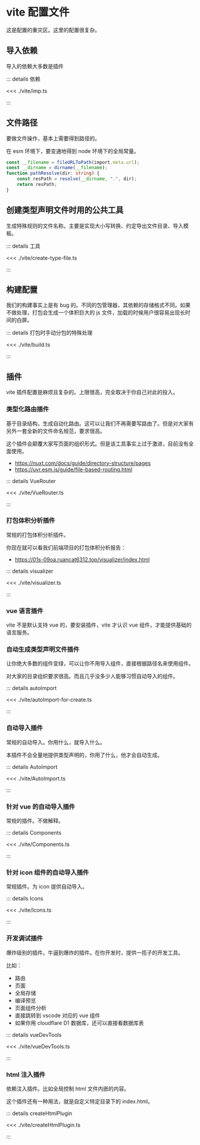 # vite 配置文件

这是配置的重灾区。这里的配置很复杂。

## 导入依赖

导入的依赖大多数是插件

::: details 依赖

<<< ./vite/imp.ts

:::

## 文件路径

要做文件操作，基本上需要得到路径的。

在 esm 环境下，要变通地得到 node 环境下的全局常量。

```ts
const __filename = fileURLToPath(import.meta.url);
const __dirname = dirname(__filename);
function pathResolve(dir: string) {
	const resPath = resolve(__dirname, ".", dir);
	return resPath;
}
```

## 创建类型声明文件时用的公共工具

生成特殊规则的文件名称。主要是实现大小写转换、约定导出文件目录、导入模板。

::: details 工具

<<< ./vite/create-type-file.ts

:::

## 构建配置

我们的构建事实上是有 bug 的。不同的包管理器，其依赖的存储格式不同。如果不做处理，打包会生成一个体积巨大的 js 文件，加载的时候用户很容易出现长时间的白屏。

::: details 打包时手动分包的特殊处理

<<< ./vite/build.ts

:::

## 插件

vite 插件配置是麻烦且复杂的。上限很高，完全取决于你自己对此的投入。

### 类型化路由插件

基于目录结构，生成自动化路由。这可以让我们不再需要写路由了。但是对大家有另外一套全新的文件命名规范，要求很高。

这个插件会颠覆大家写页面的组织形式。但是该工具事实上过于激进，目前没有全面使用。

- https://nuxt.com/docs/guide/directory-structure/pages
- https://uvr.esm.is/guide/file-based-routing.html

::: details VueRouter

<<< ./vite/VueRouter.ts

:::

### 打包体积分析插件

常规的打包体积分析插件。

你现在就可以看我们前端项目的打包体积分析报告：

- https://01s-09oa.ruancat6312.top/visualizer/index.html

::: details visualizer

<<< ./vite/visualizer.ts

:::

### vue 语言插件

vite 不是默认支持 vue 的，要安装插件，vite 才认识 vue 组件，才能提供基础的语言服务。

### 自动生成类型声明文件插件

让你绝大多数的组件变绿，可以让你不用导入组件，直接根据路径名来使用组件。

对大家的目录组织要求很高。而且几乎没多少人能够习惯自动导入的组件。

::: details autoImport

<<< ./vite/autoImport-for-create.ts

:::

### 自动导入插件

常规的自动导入。你用什么，就导入什么。

本插件不会全量地提供类型声明的，你用了什么，他才会自动生成。

::: details AutoImport

<<< ./vite/AutoImport.ts

:::

### 针对 vue 的自动导入插件

常规的插件。不做解释。

::: details Components

<<< ./vite/Components.ts

:::

### 针对 icon 组件的自动导入插件

常规插件。为 icon 提供自动导入。

::: details Icons

<<< ./vite/Icons.ts

:::

### 开发调试插件

爆炸级别的插件。牛逼到爆炸的插件。在你开发时，提供一揽子的开发工具。

比如：

- 路由
- 页面
- 全局存储
- 编译预览
- 页面组件分析
- 直接跳转到 vscode 对应的 vue 组件
- 如果你用 cloudflare D1 数据库，还可以直接看数据库表

::: details vueDevTools

<<< ./vite/vueDevTools.ts

:::

### html 注入插件

依赖注入插件。比如全局控制 html 文件内嵌的内容。

这个插件还有一种用法，就是自定义特定目录下的 index.html。

::: details createHtmlPlugin

<<< ./vite/createHtmlPlugin.ts

:::
